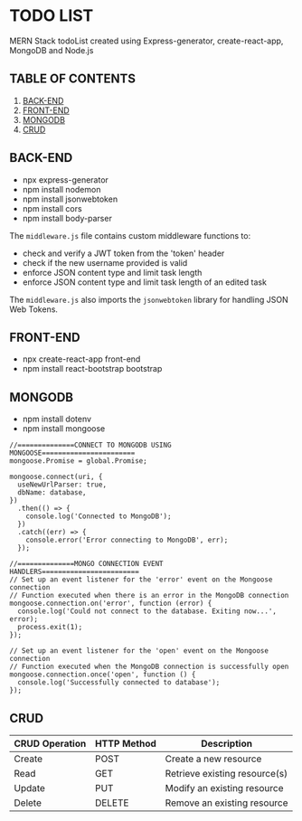 # TODO LIST

MERN Stack todoList created using Express-generator, create-react-app, MongoDB and Node.js

## TABLE OF CONTENTS
1. [BACK-END](#back-end)
2. [FRONT-END](#front-end)
3. [MONGODB](#mongodb)
4. [CRUD](#crud)

   
## BACK-END
- npx express-generator
- npm install nodemon
- npm install jsonwebtoken
- npm install cors
- npm install body-parser

The `middleware.js` file contains custom middleware functions to:
- check and verify a JWT token from the 'token' header 
- check if the new username provided is valid
- enforce JSON content type and limit task length
- enforce JSON content type and limit task length of an edited task

The `middleware.js` also imports the `jsonwebtoken` library for handling JSON Web Tokens.

## FRONT-END
- npx create-react-app front-end
- npm install react-bootstrap bootstrap

## MONGODB
- npm install dotenv
- npm install mongoose

```
//==============CONNECT TO MONGODB USING MONGOOSE=======================
mongoose.Promise = global.Promise;

mongoose.connect(uri, {
  useNewUrlParser: true,
  dbName: database,
})
  .then(() => {
    console.log('Connected to MongoDB');
  })
  .catch((err) => {
    console.error('Error connecting to MongoDB', err); 
  });

//==============MONGO CONNECTION EVENT HANDLERS========================
// Set up an event listener for the 'error' event on the Mongoose connection 
// Function executed when there is an error in the MongoDB connection
mongoose.connection.on('error', function (error) {
  console.log('Could not connect to the database. Exiting now...', error);
  process.exit(1);
});

// Set up an event listener for the 'open' event on the Mongoose connection
// Function executed when the MongoDB connection is successfully open
mongoose.connection.once('open', function () {
  console.log('Successfully connected to database');
});
```

## CRUD

| CRUD Operation | HTTP Method | Description                               |
|----------------|-------------|-------------------------------------------|
| Create         | POST        | Create a new resource                     |
| Read           | GET         | Retrieve existing resource(s)             |
| Update         | PUT         | Modify an existing resource               |
| Delete         | DELETE      | Remove an existing resource               |


